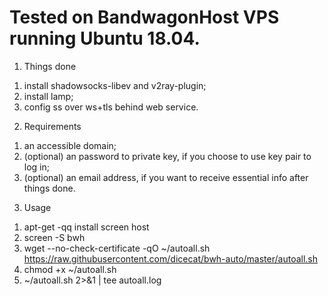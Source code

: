 # Tested on BandwagonHost VPS running Ubuntu 18.04. 

1. Things done
1) install shadowsocks-libev and v2ray-plugin;
2) install lamp;
3) config ss over ws+tls behind web service.

2. Requirements
1) an accessible domain;
2) (optional) an password to private key, if you choose to use key pair to log in;
3) (optional) an email address, if you want to receive essential info after things done.

3. Usage
1) apt-get -qq install screen host
2) screen -S bwh
3) wget --no-check-certificate -qO ~/autoall.sh https://raw.githubusercontent.com/dicecat/bwh-auto/master/autoall.sh
4) chmod +x ~/autoall.sh
5) ~/autoall.sh 2>&1 | tee autoall.log

